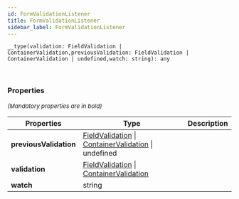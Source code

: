 ```yaml
---
id: FormValidationListener
title: FormValidationListener
sidebar_label: FormValidationListener
---
```


```tsx
__type(validation: FieldValidation | ContainerValidation,previousValidation: FieldValidation | ContainerValidation | undefined,watch: string): any
```
<br/>



### Properties

<font size="2"><i>(Mandatory properties are in bold)</i></font>

| Properties | Type | Description |
| --------- | ---- | ----------- |
| **previousValidation** | [FieldValidation](/framework-api/classes/FieldValidation.md) \| [ContainerValidation](/framework-api/classes/ContainerValidation.md) \| undefined |  |
| **validation** | [FieldValidation](/framework-api/classes/FieldValidation.md) \| [ContainerValidation](/framework-api/classes/ContainerValidation.md) |  |
| **watch** | string |  |
